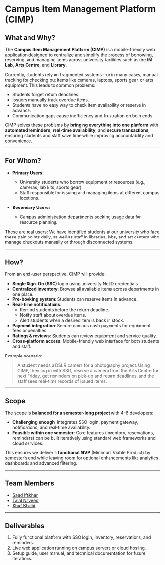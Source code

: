 # Campus Item Management Platform (CIMP)

## What and Why?

The **Campus Item Management Platform (CIMP)** is a mobile-friendly web application designed to centralize and simplify the process of borrowing, reserving, and managing items across university facilities such as the **IM Lab**, **Arts Centre**, and **Library**.  

Currently, students rely on fragmented systems—or in many cases, manual tracking for checking out items like cameras, laptops, sports gear, or arts equipment. This leads to common problems:
- Students forget return deadlines.
- Issuers manually track overdue items.
- Students have no easy way to check item availability or reserve in advance.
- Communication gaps cause inefficiency and frustration on both ends.

CIMP solves these problems by **bringing everything into one platform** with **automated reminders**, **real-time availability**, and **secure transactions**, ensuring students and staff save time while improving accountability and convenience.

---

## For Whom?

- **Primary Users**:  
  - University students who borrow equipment or resources (e.g., cameras, lab kits, sports gear).  
  - Staff responsible for issuing and managing items at different campus locations.  

- **Secondary Users**:  
  - Campus administration departments seeking usage data for resource planning.  

These are real users: We have identified students at our university who face these pain points daily, as well as staff in libraries, labs, and art centers who manage checkouts manually or through disconnected systems.

---

## How?

From an end-user perspective, CIMP will provide:  

- **Single Sign-On (SSO)** login using university NetID credentials.  
- **Centralized inventory**: Browse all available items across departments in one place.  
- **Pre-booking system**: Students can reserve items in advance.  
- **Real-time notifications**:
  - Remind students before the return deadline.  
  - Notify staff about overdue items.  
  - Alert students when a desired item is back in stock.  
- **Payment integration**: Secure campus cash payments for equipment fees or penalties.  
- **Ratings & reviews**: Students can review equipment and service quality.  
- **Cross-platform access**: Mobile-friendly web interface for both students and staff.  

Example scenario:  
> A student needs a DSLR camera for a photography project. Using CIMP, they log in with SSO, reserve a camera from the Arts Centre for next Friday, get reminders on pick-up and return deadlines, and the staff sees real-time records of issued items.

---

## Scope

The scope is **balanced for a semester-long project** with 4–6 developers:  
- **Challenging enough**: Integrates SSO login, payment gateway, notifications, and real-time availability.  
- **Feasible within one semester**: Core features (inventory, reservations, reminders) can be built iteratively using standard web frameworks and cloud services.  

This ensures we deliver a **functional MVP** (Minimum Viable Product) by semester’s end while leaving room for optional enhancements like analytics dashboards and advanced filtering.

---

## Team Members

- [Saad Iftikhar](https://github.com/saad-iftikhar)  
- [Talal Naveed](https://github.com/TalalNaveed)
- [Shaf Khalid](https://github.com/Shaf5) 

---

## Deliverables

1.  Fully functional platform with SSO login, inventory, reservations, and reminders.  
2.  Live web application running on campus servers or cloud hosting.  
3.  Setup guide, user manual, and technical documentation for future iterations.  


